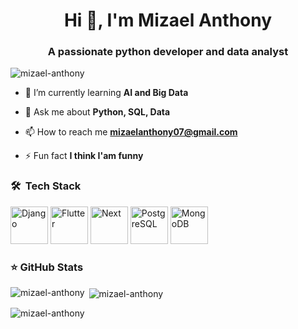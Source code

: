 <h1 align="center">Hi 👋, I'm Mizael Anthony</h1>
<h3 align="center">A passionate python developer and data analyst </h3>

<p align="left"> <img src="https://komarev.com/ghpvc/?username=mizael-anthony&label=Profile%20views&color=0e75b6&style=flat" alt="mizael-anthony" /> </p>

- 🌱 I’m currently learning **AI and Big Data**

- 💬 Ask me about **Python, SQL, Data**

- 📫 How to reach me **mizaelanthony07@gmail.com**

- ⚡ Fun fact **I think I'am funny**

<h3> 🛠️ &nbsp;Tech Stack</h3>

<p align="left">
<img src="https://cdn.jsdelivr.net/gh/devicons/devicon/icons/django/django-plain.svg" alt="Django"  width="60"/>
<img src="https://cdn.jsdelivr.net/gh/devicons/devicon/icons/flutter/flutter-original.svg" alt="Flutter"  width="60"/>
<img src="https://cdn.jsdelivr.net/gh/devicons/devicon/icons/nextjs/nextjs-original.svg"  alt="Next" width="60"/>
<img src="https://cdn.jsdelivr.net/gh/devicons/devicon/icons/postgresql/postgresql-original.svg" alt="PostgreSQL"  width="60"/>
<img src="https://cdn.jsdelivr.net/gh/devicons/devicon/icons/mongodb/mongodb-original.svg" alt="MongoDB"   width="60"/>
</p>

<h3>⭐ GitHub Stats</h3>

<p><img align="left" src="https://github-readme-stats.vercel.app/api/top-langs?username=mizael-anthony&show_icons=true&locale=en&layout=compact" alt="mizael-anthony" /></p>

<p>&nbsp;<img align="center" src="https://github-readme-stats.vercel.app/api?username=mizael-anthony&show_icons=true&locale=en" alt="mizael-anthony" /></p>

<p><img align="center" src="https://github-readme-streak-stats.herokuapp.com/?user=mizael-anthony&" alt="mizael-anthony" /></p>
